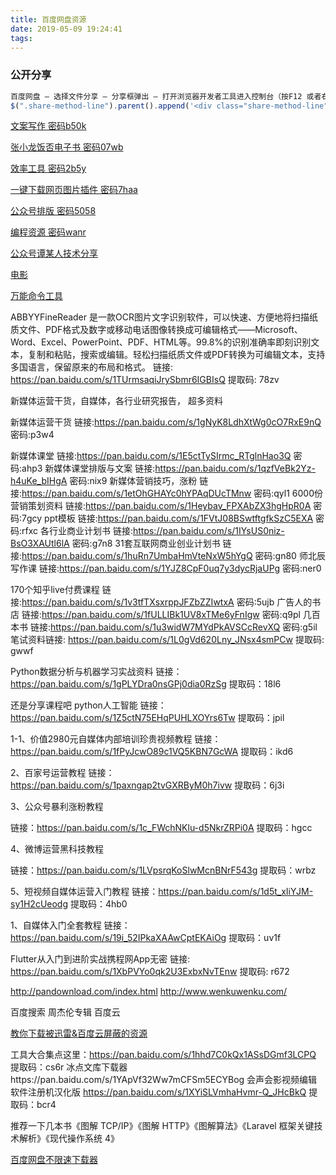 ```yaml
---
title: 百度网盘资源
date: 2019-05-09 19:24:41
tags:
---
```

### 公开分享
```javascript
百度网盘 – 选择文件分享 – 分享框弹出 – 打开浏览器开发者工具进入控制台（按F12 或者右键打开） – 粘贴以下代码！
$(".share-method-line").parent().append('<div class="share-method-line"><input type="radio" id="share-method-public" name="share-method" value="public" checked=""><span class="icon radio-icon icon-radio-non"></span><label for="share-method-public"><b>公开分享</b><span>无需提取码,任何人都可直接访问下载！</span> </label></div>')


```
[文案写作 密码b50k](https://pan.baidu.com/share/init?surl=ZZSLs9wmqkKmdTXlskMKdA)

[张小龙饭否电子书 密码07wb](https://pan.baidu.com/s/1AxvDnEd0SGliwrckc4yJkA)

[效率工具 密码2b5y](https://pan.baidu.com/s/1FpneAwcGyCnlpOIuagHlug)

[一键下载网页图片插件 密码7haa](https://pan.baidu.com/s/1PClifEIeuLqnBtx2OGVCVQ)

[公众号排版 密码5058](https://pan.baidu.com/s/1R38ldHhmCCivTrGCcBP4uA)

[编程资源 密码wanr](https://pan.baidu.com/wap/init?surl=BkjhJPr2ZuAJla-A_I85LQ&adapt=pc&fr=ftw)

[公众号谭某人技术分享](https://pan.baidu.com/s/1yQ9dJyzSVh6nBxL_Y4yQUQ)

[电影](http://www.pipiys.xyz/)

[万能命令工具](https://wn.run/cn/)


 
ABBYYFineReader 是一款OCR图片文字识别软件，可以快速、方便地将扫描纸质文件、PDF格式及数字或移动电话图像转换成可编辑格式——Microsoft、 Word、Excel、PowerPoint、PDF、HTML等。99.8%的识别准确率即刻识别文本，复制和粘贴，搜索或编辑。轻松扫描纸质文件或PDF转换为可编辑文本，支持多国语言，保留原来的布局和格式。
链接: https://pan.baidu.com/s/1TUrmsaqiJrySbmr6IGBIsQ 提取码: 78zv  


新媒体运营干货，自媒体，各行业研究报告， 超多资料

新媒体运营干货
链接:https://pan.baidu.com/s/1gNyK8LdhXtWg0cO7RxE9nQ 密码:p3w4

新媒体课堂
链接:https://pan.baidu.com/s/1E5ctTySIrmc_RTglnHao3Q 密码:ahp3
新媒体课堂排版与文案
链接:https://pan.baidu.com/s/1qzfVeBk2Yz-h4uKe_bIHgA 密码:nix9
新媒体营销技巧，涨粉
链接:https://pan.baidu.com/s/1etOhGHAYc0hYPAqDUcTMnw 密码:qyl1
6000份营销策划资料
链接:https://pan.baidu.com/s/1Heybav_FPXAbZX3hgHpR0A 密码:7gcy
ppt模板
链接:https://pan.baidu.com/s/1FVtJ08BSwtftgfkSzC5EXA 密码:rfxc
各行业商业计划书
链接:https://pan.baidu.com/s/1IYsUS0niz-BsO3XAUtl6lA 密码:g7n8
31套互联网商业创业计划书
链接:https://pan.baidu.com/s/1huRn7UmbaHmVteNxW5hYgQ 密码:gn80
师北辰写作课
链接:https://pan.baidu.com/s/1YJZ8CpF0uq7y3dycRjaUPg 密码:ner0

170个知乎live付费课程
链接:https://pan.baidu.com/s/1v3tfTXsxrppJFZbZZIwtxA 密码:5ujb
广告人的书店
链接:https://pan.baidu.com/s/1fULLIBk1UV8xTMe6yFnIgw 密码:q9pl
几百本书
链接:https://pan.baidu.com/s/1u3widW7MYdPkAVSCcRevXQ 密码:g5il
笔试资料链接: https://pan.baidu.com/s/1L0gVd620Lny_JNsx4smPCw 提取码: gwwf  

Python数据分析与机器学习实战资料
链接：https://pan.baidu.com/s/1gPLYDra0nsGPj0dia0RzSg 
提取码：18l6

还是分享课程吧 python人工智能  链接：https://pan.baidu.com/s/1Z5ctN75EHqPUHLXOYrs6Tw 
提取码：jpil

1-1、价值2980元自媒体内部培训珍贵视频教程 
链接：https://pan.baidu.com/s/1fPyJcwO89c1VQ5KBN7GcWA 
提取码：ikd6 

2、百家号运营教程 
链接：https://pan.baidu.com/s/1paxngap2tvGXRByM0h7ivw 
提取码：6j3i 

3、公众号暴利涨粉教程 

链接：https://pan.baidu.com/s/1c_FWchNKlu-d5NkrZRPi0A 
提取码：hgcc 

4、微博运营黑科技教程 

链接：https://pan.baidu.com/s/1LVpsrqKoSlwMcnBNrF543g 
提取码：wrbz 

5、短视频自媒体运营入门教程 
链接：https://pan.baidu.com/s/1d5t_xIiYJM-sy1H2cUeodg 
提取码：4hb0 

1、自媒体入门全套教程 
链接：https://pan.baidu.com/s/19i_52IPkaXAAwCptEKAiOg 
提取码：uv1f

Flutter从入门到进阶实战携程网App无密 链接: https://pan.baidu.com/s/1XbPVYo0qk2U3ExbxNvTEnw 提取码: r672

 http://pandownload.com/index.html
http://www.wenkuwenku.com/


百度搜索 周杰伦专辑 百度云

[教你下载被迅雷&百度云屏蔽的资源](https://mp.weixin.qq.com/s/Sobuvc8J56dryQ5jeLfyMw)

 工具大合集点这里：https://pan.baidu.com/s/1hhd7C0kQx1ASsDGmf3LCPQ 提取码：cs6r
冰点文库下载器https://pan.baidu.com/s/1YApVf32Ww7mCFSm5ECYBog
会声会影视频编辑软件注册机汉化版 
https://pan.baidu.com/s/1XYiSLVmhaHvmr-Q_JHcBkQ 
提取码：bcr4 

推荐一下几本书《图解 TCP/IP》《图解 HTTP》《图解算法》《Laravel 框架关键技术解析》《现代操作系统 4》

[百度网盘不限速下载器](https://github.com/high-speed-downloader/high-speed-downloader)